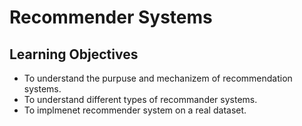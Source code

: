 # Recommender Systems

## Learning Objectives
- To understand the purpuse and mechanizem of recommendation systems.
- To understand different types of recommander systems.
- To implmenet recommender system on a real dataset.